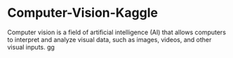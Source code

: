 # Computer-Vision-Kaggle
Computer vision is a field of artificial intelligence (AI) that allows computers to interpret and analyze visual data, such as images, videos, and other visual inputs.
gg
